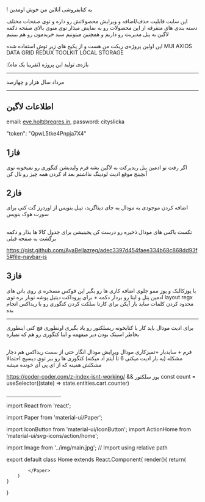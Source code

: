 ! به کتابفروشی آنلاین من خوش اومدین

این سایت قابلیت حذف/اضافه و ویرایش محصولاتش رو داره
و توی صفحات مختلف دسته بندی های متفرقه از این محصولات رو به نمایش میذار
توی منوی بالای صفحه دکمه لاگین به پنل مدیریت رو داریم و همچنین میتونیم سبد خریدمون رو هم ببینیم

این اولین پروژه‌ی ریکت من هست و از پکیج های زیر توش استفاده شده
MUI
AXIOS
DATA GRID
REDUX TOOLKIT
LOCAL STORAGE

:بازه‌ی تولید این پروژه
(تقریبا یک ماه)
_________________________
مرداد سال هزار و چهارصد
_________________________



## اطلاعات لاگین

  email: eve.holt@reqres.in,
  password: cityslicka
  
  "token": "QpwL5tke4Pnpja7X4"

## فاز1
اگر رفت تو ادمین پنل ریدیرکت به لاگین بشه
فرم ولیدیشن
کتگوری رو نمیخونه توی آنچینج موقع ادیت
لودینگ نذاشتم
بعد اد کردن همه چیز رو نال کن

## فاز2
اضافه کردن موجودی به مودال
به جای دیتاگرید، تیبل بنویس
از اوردرز گت کنی
برای سورت هوک بنویس

## 
تکست باکس های مودال ذخیره رو درست کن
پجینیشن برای جدول کالا ها بذار
و دکمه برگشت به صفحه قبلی

https://gist.github.com/AyaBellazreg/adec3397d454faee334b68c868dd93f5#file-navbar-js

## فاز3
با یوزکالبک و یوز ممو جلوی اضافه کاری ها رو بگیر
این فوکس مسخره ی روی باتن های ادمین پنل و اینا رو بردار
دکمه + برای پروداکت دیتیل
پوشه نوبار بره توی layout
regx
محدود کردن کلمات
ساید بار
آیکن برای کارتا
سلکت کردن کتگوری رو با ریداکس انجام بده

___
برای ادیت مودال
باید کار با کتابخونه ریسلکتور رو یاد بگیری اونطوری فچ کنی اینطوری بخاطر اسینک بودن دیر میفهمه و اینا
کتگوری رو هم که نمیاره

##
فرم + سایدبار +تمیزکاری مودال
ویرایش مودال انگار حتی از سمت ریداکس هم دچار مشکله
(یه بار ادیت میکنی 6 تا آیتم اد میکنه)
کتگوری ها رو ببر توی دیسپچ احتمالا مشکلش همینه که از ای پی آی خونده میشه


https://coder-coder.com/z-index-isnt-working/
&&
 یوز سلکتور
    const count = useSelector((state) => state.entities.cart.counter)

    ____________________
import React from 'react';

import Paper from 'material-ui/Paper';

import IconButton from 'material-ui/IconButton';
import ActionHome from 'material-ui/svg-icons/action/home';

import Image from '../img/main.jpg'; // Import using relative path


export default class Home extends React.Component{
    render(){
        return(
            <Paper style="background:path/to/your/image;">

            </Paper>
        )
    }
}